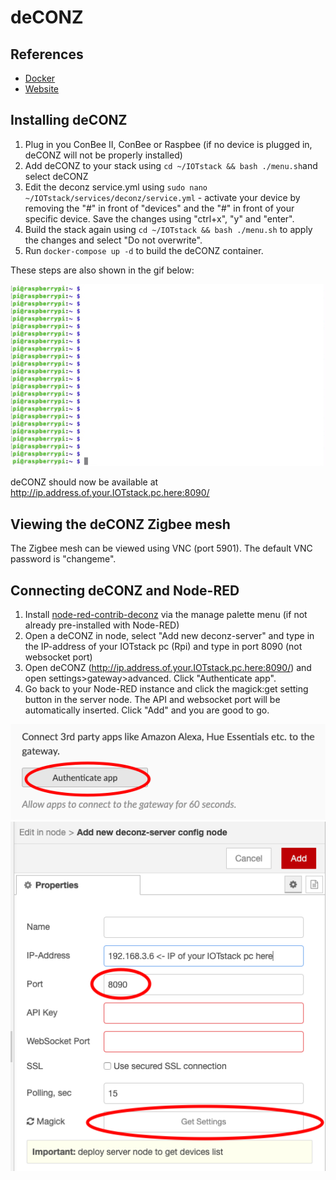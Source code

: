 # deCONZ
## References
- [Docker](https://hub.docker.com/r/marthoc/deconz)
- [Website](https://github.com/dresden-elektronik/deconz-rest-plugin/blob/master/README.md)

## Installing deCONZ
1) Plug in you ConBee II, ConBee or Raspbee (if no device is plugged in, deCONZ will not be properly installed)
2) Add deCONZ to your stack using `cd ~/IOTstack && bash ./menu.sh`and select deCONZ
3) Edit the deconz service.yml using `sudo nano ~/IOTstack/services/deconz/service.yml` - activate your device by removing the "#" in front of "devices" and the "#" in front of your specific device. Save the changes using "ctrl+x", "y" and "enter".
4) Build the stack again using `cd ~/IOTstack && bash ./menu.sh` to apply the changes and select "Do not overwrite".
5) Run `docker-compose up -d` to build the deCONZ container.

These steps are also shown in the gif below:

![installing deCONZ](https://github.com/DIYtechie/resources/blob/master/images/installing%20deconz%20-%20short%20version.gif?raw=true)

deCONZ should now be available at http://ip.address.of.your.IOTstack.pc.here:8090/

## Viewing the deCONZ Zigbee mesh
The Zigbee mesh can be viewed using VNC (port 5901). The default VNC password is "changeme".

## Connecting deCONZ and Node-RED
1) Install [node-red-contrib-deconz](https://flows.nodered.org/node/node-red-contrib-deconz) via the manage palette menu (if not already pre-installed with Node-RED)
2) Open a deCONZ in node, select "Add new deconz-server" and type in the IP-address of your IOTstack pc (Rpi) and type in port 8090 (not websocket port)
3) Open deCONZ (http://ip.address.of.your.IOTstack.pc.here:8090/) and open settings>gateway>advanced. Click "Authenticate app".
4) Go back to your Node-RED instance and click the magick:get setting button in the server node. The API and websocket port will be automatically inserted. Click "Add" and you are good to go.

![installing deCONZ](https://github.com/DIYtechie/resources/blob/master/images/deconz%20authenticate.png?raw=true)
![installing deCONZ](https://github.com/DIYtechie/resources/blob/master/images/deconz%20node%20red%20config.png?raw=true)
